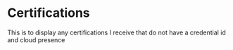 # Certifications
This is to display any certifications I receive that do not have a credential id and cloud presence
